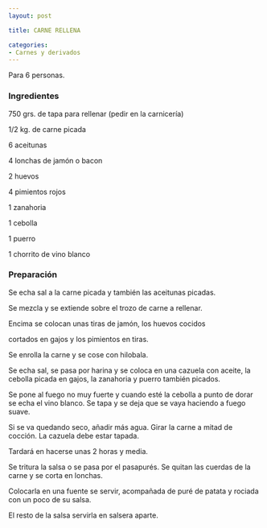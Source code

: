 ```yaml
---
layout: post

title: CARNE RELLENA

categories:
- Carnes y derivados
---
```

Para 6 personas.

<h3>Ingredientes</h3>
750 grs. de tapa para rellenar (pedir en la carnicería)

1/2 kg. de carne picada

6 aceitunas

4 lonchas de jamón o bacon

2 huevos

4 pimientos rojos

1 zanahoria

1 cebolla

1 puerro

1 chorrito de vino blanco

<h3>Preparación</h3>
Se echa sal a la carne picada y también las aceitunas picadas.

Se mezcla y se extiende sobre el trozo de carne a rellenar.

Encima se colocan unas tiras de jamón, los huevos cocidos

cortados en gajos y los pimientos en tiras.

Se enrolla la carne y se cose con hilobala.

Se echa sal, se pasa por harina y se coloca en una cazuela con aceite, la cebolla picada en gajos, la zanahoria y puerro también picados.

Se pone al fuego no muy fuerte y cuando esté la cebolla a punto de dorar se echa el vino blanco. Se tapa y se deja que se vaya haciendo a fuego suave.

Si se va quedando seco, añadir más agua. Girar la carne a mitad de cocción.  La cazuela debe estar tapada.

Tardará en hacerse unas 2 horas y media.

Se tritura la salsa o se pasa por el pasapurés. Se quitan las cuerdas de la carne y se corta en lonchas.

Colocarla en una fuente se servir, acompañada de puré de patata y rociada con un poco de su salsa.

El resto de la salsa servirla en salsera aparte.

